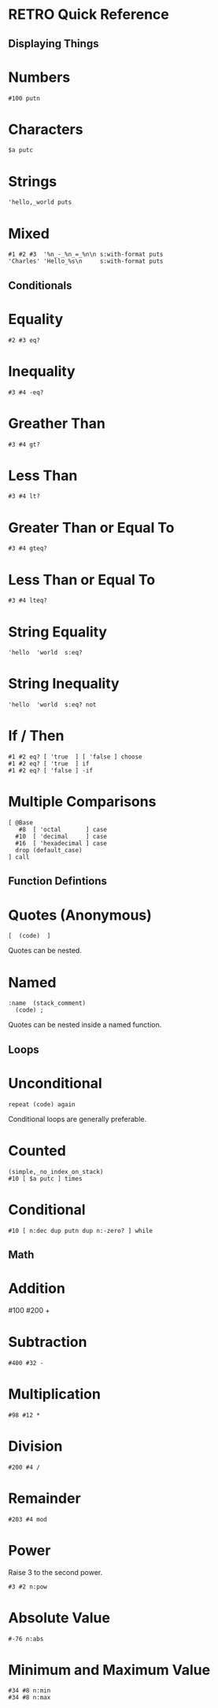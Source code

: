 # RETRO Quick Reference

Displaying Things
-----------------

Numbers
=======

    #100 putn


Characters
==========

    $a putc


Strings
=======

    'hello,_world puts


Mixed
=====

    #1 #2 #3  '%n_-_%n_=_%n\n s:with-format puts
    'Charles' 'Hello_%s\n     s:with-format puts


Conditionals
------------

Equality
========


    #2 #3 eq?


Inequality
==========

    #3 #4 -eq?


Greather Than
=============

    #3 #4 gt?


Less Than
=========

    #3 #4 lt?


Greater Than or Equal To
========================

    #3 #4 gteq?


Less Than or Equal To
=====================

    #3 #4 lteq?


String Equality
===============

    'hello  'world  s:eq?


String Inequality
=================

    'hello  'world  s:eq? not


If / Then
=========

    #1 #2 eq? [ 'true  ] [ 'false ] choose
    #1 #2 eq? [ 'true  ] if
    #1 #2 eq? [ 'false ] -if


Multiple Comparisons
====================

    [ @Base
       #8  [ 'octal       ] case
      #10  [ 'decimal     ] case
      #16  [ 'hexadecimal ] case
      drop (default_case)
    ] call


Function Defintions
-------------------

Quotes (Anonymous)
==================

    [  (code)  ]

Quotes can be nested.


Named
=====

    :name  (stack_comment)
      (code) ;

Quotes can be nested inside a named function.


Loops
-----

Unconditional
=============

    repeat (code) again

Conditional loops are generally preferable.


Counted
=======

    (simple,_no_index_on_stack)
    #10 [ $a putc ] times


Conditional
===========

    #10 [ n:dec dup putn dup n:-zero? ] while


Math
----

Addition
========

   #100 #200 +


Subtraction
===========

    #400 #32 -


Multiplication
==============

    #98 #12 *


Division
========

    #200 #4 /


Remainder
=========

    #203 #4 mod


Power
=====

Raise 3 to the second power.

    #3 #2 n:pow


Absolute Value
==============

    #-76 n:abs


Minimum and Maximum Value
=========================

    #34 #8 n:min
    #34 #8 n:max
